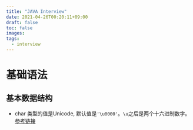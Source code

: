 ```yaml
---
title: "JAVA Interview"
date: 2021-04-26T00:20:11+09:00
draft: false
toc: false
images:
tags:
  - interview
---
```


# 基础语法

## 基本数据结构
- char 类型的值是Unicode, 默认值是`'\u0000'`。`\u`之后是两个十六进制数字。[参考链接](https://unicode-table.com/en/)